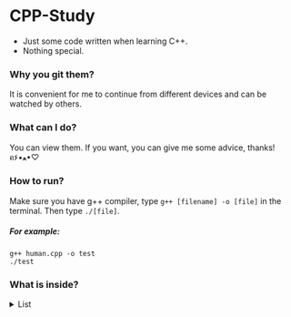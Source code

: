 # CPP-Study
- Just some code written when learning C++.
- Nothing special.

### Why you git them?
It is convenient for me to continue from different devices and can be watched by others.

### What can I do?
You can view them. If you want, you can give me some advice, thanks! ฅ۶•ﻌ•♡

### How to run?
Make sure you have g++ compiler, type `g++ [filename] -o [file]` in the terminal.
Then type `./[file]`.

##### For example:
```shell
g++ human.cpp -o test
./test
```

### What is inside?
<details>
  <summary>List</summary>

1. hellowrold.cpp
2. Hello.cpp
3. 1to10.cpp
4. sum.cpp
5. j.cpp
6. var.cpp
7. ab.cpp
9. pointer.cpp
9. const.cpp
10. math.cpp
11. string.cpp
12. getline.cpp
13. vector.cpp
14. iterator.cpp
15. array.cpp
16. tom.cpp
17. human.cpp

</details>
